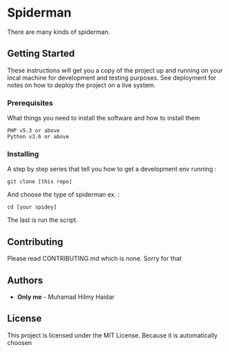 # Spiderman

There are many kinds of spiderman.

## Getting Started

These instructions will get you a copy of the project up and running on your local machine for development and testing purposes. See deployment for notes on how to deploy the project on a live system.

### Prerequisites

What things you need to install the software and how to install them

```
PHP v5.3 or above
Python v3.6 or above
```

### Installing

A step by step series that tell you how to get a development env running :

```
git clone [this repo]
```

And choose the type of spiderman ex. :

```
cd [your spidey]
```

The last is run the script.

## Contributing

Please read CONTRIBUTING.md which is none. Sorry for that

## Authors

* **Only me** - Muhamad Hilmy Haidar

## License

This project is licensed under the MIT License. Because it is automatically choosen
